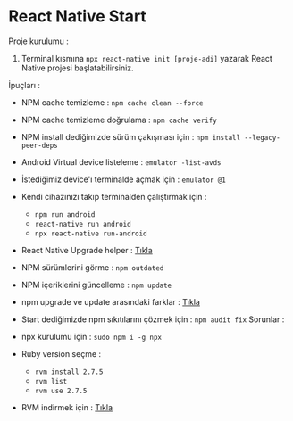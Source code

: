 # React Native Start

Proje kurulumu :

1. Terminal kısmına `npx react-native init [proje-adi]` yazarak React Native projesi başlatabilirsiniz.

İpuçları :

- NPM cache temizleme : `npm cache clean --force`
- NPM cache temizleme doğrulama : `npm cache verify`
- NPM install dediğimizde sürüm çakışması için : `npm install --legacy-peer-deps`
- Android Virtual device listeleme : `emulator -list-avds`
- İstediğimiz device'ı terminalde açmak için : `emulator @1`
- Kendi cihazınızı takıp terminalden çalıştırmak için :

  - `npm run android`
  - `react-native run android`
  - `npx react-native run-android`

- React Native Upgrade helper : [Tıkla](https://react-native-community.github.io/upgrade-helper/)

- NPM sürümlerini görme : `npm outdated`
- NPM içeriklerini güncelleme : `npm update`
- npm upgrade ve update arasındaki farklar : [Tıkla](https://stackoverflow.com/questions/12478679/npm-install-vs-update-whats-the-difference)
- Start dediğimizde npm sıkıtılarını çözmek için : `npm audit fix`
  Sorunlar :

- npx kurulumu için : `sudo npm i -g npx`
- Ruby version seçme :
  - `rvm install 2.7.5`
  - `rvm list`
  - `rvm use 2.7.5`
- RVM indirmek için : [Tıkla](https://rvm.io/rvm/install)
